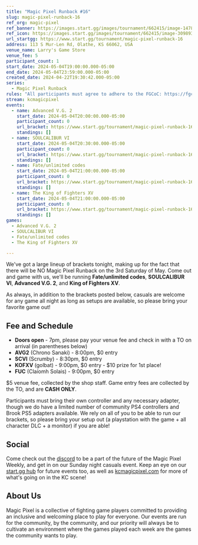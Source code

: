```yaml
---
title: "Magic Pixel Runback #16"
slug: magic-pixel-runback-16
ref_org: magic-pixel
ref_banner: https://images.start.gg/images/tournament/662415/image-14781defc7c9aec03a7f2db43bb87a07.png?ehk=SH7iEjjr51GTPNl9t6MC9uzAZX6mT4USSityeqR%2BV%2BQ%3D&ehkOptimized=d24hDuzBj%2FdpkAaceTDX2bvyW%2FsEOn%2BQD8e8ZSL4rcM%3D
ref_icon: https://images.start.gg/images/tournament/662415/image-309893ed2584cb755414f2ffdd22fb43.png?ehk=qegBTWL%2BG7a82Vpjv50bAlsLnJbTXY%2B1NsgYFY711MY%3D&ehkOptimized=3YR50TOKJJkdpOmr%2FXLGwm3fxfML4pQ3UYlWIOAr7%2FQ%3D
url_startgg: https://www.start.gg/tournament/magic-pixel-runback-16
address: 113 S Mur-Len Rd, Olathe, KS 66062, USA
venue_name: Larry's Game Store
venue_fee: 5
participant_count: 1
start_date: 2024-05-04T19:00:00.000-05:00
end_date: 2024-05-04T23:59:00.000-05:00
created_date: 2024-04-22T19:30:42.000-05:00
series:
  - Magic Pixel Runback
rules: "All participants must agree to adhere to the FGCoC: https://fgcoc.com/"
stream: kcmagicpixel
events:
  - name: Advanced V.G. 2
    start_date: 2024-05-04T20:00:00.000-05:00
    participant_count: 0
    url_bracket: https://www.start.gg/tournament/magic-pixel-runback-16/events/advanced-v-g-2/brackets/1644677/2453398
    standings: []
  - name: SOULCALIBUR VI
    start_date: 2024-05-04T20:30:00.000-05:00
    participant_count: 0
    url_bracket: https://www.start.gg/tournament/magic-pixel-runback-16/events/soulcalibur-vi/brackets/1644663/2453384
    standings: []
  - name: Fate/unlimited codes
    start_date: 2024-05-04T21:00:00.000-05:00
    participant_count: 0
    url_bracket: https://www.start.gg/tournament/magic-pixel-runback-16/events/fate-unlimited-codes/brackets/1644668/2453389
    standings: []
  - name: The King of Fighters XV
    start_date: 2024-05-04T21:00:00.000-05:00
    participant_count: 0
    url_bracket: https://www.start.gg/tournament/magic-pixel-runback-16/events/king-of-fighters-xv/brackets/1644676/2453397
    standings: []
games:
  - Advanced V.G. 2
  - SOULCALIBUR VI
  - Fate/unlimited codes
  - The King of Fighters XV

---
```


We've got a large lineup of brackets tonight, making up for the fact that there will be NO Magic Pixel Runback on the 3rd Saturday of May. Come out and game with us, we'll be running **Fate/unlimited codes**, **SOULCALIBUR VI**, **Advanced V.G. 2**, and **King of Fighters XV**.

As always, in addition to the brackets posted below, casuals are welcome for any game all night as long as setups are available, so please bring your favorite game out! 

## Fee and Schedule

- **Doors open** - 7pm, please pay your venue fee and check in with a TO on arrival (in parentheses below)
- **AVG2** (Chrono Sanaki) - 8:00pm, $0 entry
- **SCVI** (Scrumby) - 8:30pm, $0 entry
- **KOFXV** (golbat) - 9:00pm, $0 entry - $10 prize for 1st place!
- **FUC** (Claíomh Solais) - 9:00pm, $0 entry

$5 venue fee, collected by the shop staff. Game entry fees are collected by the TO, and are **CASH ONLY**. 

Participants must bring their own controller and any necessary adapter, though we do have a limited number of community PS4 controllers and Brook PS5 adapters available. We rely on all of you to be able to run our brackets, so please bring your setup out (a playstation with the game + all character DLC + a monitor) if you are able!  

## Social
Come check out the [discord](https://discord.gg/jkmn6CVrrQ) to be a part of the future of the Magic Pixel Weekly, and get in on our Sunday night casuals event. Keep an eye on our [start.gg hub](https://www.start.gg/hub/magic-pixel) for future events too, as well as [kcmagicpixel.com](https://kcmagicpixel.com) for more of what's going on in the KC scene!

## About Us

Magic Pixel is a collective of fighting game players committed to providing an inclusive and welcoming place to play for everyone. Our events are run for the community, by the community, and our priority will always be to cultivate an environment where the games played each week are the games the community wants to play.
  